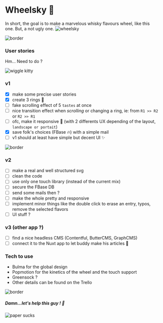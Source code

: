 # Wheelsky :beer:

In short, the goal is to make a marvelous whisky flavours wheel, like this one. But, a not ugly one.
![wheelsky](https://i.pinimg.com/originals/cb/f3/c9/cbf3c9c78540ae98ab68271ef55b4705.jpg)

![border](https://i.imgur.com/ATZBCB1.png)

### User stories
Hm... Need to do ?

![wiggle kitty](https://media.giphy.com/media/nNxT5qXR02FOM/giphy.gif)

### v1
- [x] make some precise user stories
- [x] create 3 rings :ring:
- [ ] fake scrolling effect of 5 `tastes` at once
- [ ] nice transition effect when _scrolling_ or changing a ring, ie: from `R1 >> R2` or `R2 >> R1`
- [ ] ofc, make it responsive :iphone: (with 2 differents UX depending of the layout, `landscape or portait`)
- [x] save folk's choices (FBase :fire:) with a simple mail
- [ ] v1 should at least have simple but decent UI :sparkles:

![border](https://i.imgur.com/ATZBCB1.png)

### v2
- [ ] make a real and well structured svg
- [ ] clean the code
- [ ] use only one touch library (instead of the current mix)
- [ ] secure the FBase DB
- [ ] send some mails then ?
- [ ] make the whole pretty and responsive
- [ ] implement minor things like the double click to erase an entry, typos, remove the selected flavors
- [ ] UI stuff ?

### v3 (other app ?)
- [ ] find a nice headless CMS (Contentful, ButterCMS, GraphCMS)
- [ ] connect it to the Nuxt app to let buddy make his articles :book:

### Tech to use
- Bulma for the global design
- Popmotion for the kinetics of the wheel and the touch support
- Greensock ?
- Other details can be found on the Trello

![border](https://i.imgur.com/ATZBCB1.png)

##### Damn...let's help this guy ! :muscle:
![paper sucks](http://www.spirits-social-club.com/wp-content/uploads/2016/11/Degustation-Whisky-Point-Rouge_Bordeaux-Spirits-Social-Club-42-1024x768.jpg 'I hate paper...I really need a Nuxt app for that...HALP !')
